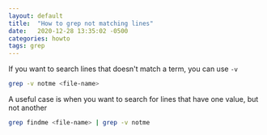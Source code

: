 ```yaml
---
layout: default
title:  "How to grep not matching lines"
date:   2020-12-28 13:35:02 -0500
categories: howto
tags: grep
---
```


If you want to search lines that doesn't match a term, you can use `-v`

```bash
grep -v notme <file-name>
```

A useful case is when you want to search for lines that have one value, but not another

```bash
grep findme <file-name> | grep -v notme
```

